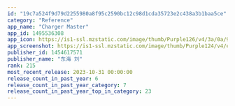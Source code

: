 ```yaml
---
id: "19c7a524f9d79d2255980a8f95c2590bc12c98d1cda35723e2c438a3b1baa5ce"
category: "Reference"
app_name: "Charger Master"
app_id: 1495536308
app_icon: https://is1-ssl.mzstatic.com/image/thumb/Purple126/v4/3a/0a/9b/3a0a9b2a-b1c5-b11d-7b5a-9182b4acbb5a/AppIcon-0-0-1x_U007emarketing-0-10-0-85-220.png/1024x1024bb.png
app_screenshot: https://is1-ssl.mzstatic.com/image/thumb/Purple124/v4/e7/10/7b/e7107bbc-e73a-a638-dfc7-c367615cc896/86fe4426-6716-4a2f-bcc7-0d7668369518_6.5_Device_1.jpg/1242x2688bb.png
publisher_id: 1454617571
publisher_name: "东海 刘"
rank: 215
most_recent_release: 2023-10-31 00:00:00
release_count_in_past_year: 6
release_count_in_past_year_category: 7
release_count_in_past_year_top_in_category: 23
---
```

